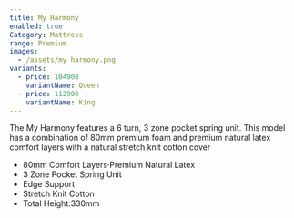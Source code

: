 ```yaml
---
title: My Harmony
enabled: true
Category: Mattress
range: Premium
images:
  - /assets/my harmony.png
variants:
  - price: 104900
    variantName: Queen
  - price: 112900
    variantName: King
---
```

The My Harmony features a 6 turn, 3 zone pocket spring unit.  This model has a combination of 80mm premium foam and premium natural latex comfort layers with a natural stretch knit cotton cover
* 80mm Comfort Layers·Premium Natural Latex
* 3 Zone Pocket Spring Unit
* Edge Support
* Stretch Knit Cotton
* Total Height:330mm